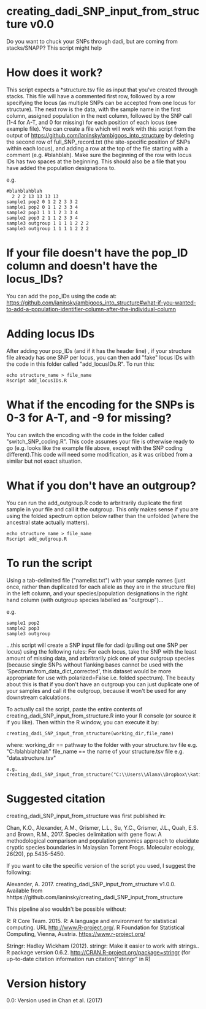 # creating_dadi_SNP_input_from_structure v0.0
Do you want to chuck your SNPs through dadi, but are coming from stacks/SNAPP? This script might help

# How does it work?

This script expects a *structure.tsv file as input that you've created through stacks. This file will have a commented first row, followed by a row specifying the locus (as multiple SNPs can be accepted from one locus for structure). The next row is the data, with the sample name in the first column, assigned population in the next column, followed by the SNP call (1-4 for A-T, and 0 for missing) for each position of each locus (see example file). You can create a file which will work with this script from the output of https://github.com/laninsky/ambigoos_into_structure by deleting the second row of full_SNP_record.txt (the site-specific position of SNPs within each locus), and adding a row at the top of the file starting with a comment (e.g. #blahblah). Make sure the beginning of the row with locus IDs has two spaces at the beginning. This should also be a file that you have added the population designations to.

e.g.
```
#blahblahblah
  2 2 2 13 13 13 13
sample1 pop2 0 1 2 2 3 3 2 
sample1 pop2 0 1 1 2 3 3 4
sample2 pop3 1 1 1 2 3 3 4
sample2 pop3 2 1 1 2 3 3 4
sample3 outgroup 1 1 1 1 2 2 2
sample3 outgroup 1 1 1 1 2 2 2
```
# If your file doesn't have the pop_ID column and doesn't have the locus_IDs? 
You can add the pop_IDs using the code at: https://github.com/laninsky/ambigoos_into_structure#what-if-you-wanted-to-add-a-population-identifier-column-after-the-individual-column

# Adding locus IDs
After adding your pop_IDs (and if it has the header line) , if your structure file already has one SNP per locus, you can then add "fake" locus IDs with the code in this folder called "add_locusIDs.R". To run this:
```
echo structure_name > file_name
Rscript add_locusIDs.R
```

# What if the encoding for the SNPs is 0-3 for A-T, and -9 for missing? 
You can switch the encoding with the code in the folder called "switch_SNP_coding.R". This code assumes your file is otherwise ready to go (e.g. looks like the example file above, except with the SNP coding different).This code will need some modification, as it was cribbed from a similar but not exact situation.

# What if you don't have an outgroup?
You can run the add_outgroup.R code to arbritrarily duplicate the first sample in your file and call it the outgroup. This only makes sense if you are using the folded spectrum option below rather than the unfolded (where the ancestral state actually matters).
```
echo structure_name > file_name
Rscript add_outgroup.R
```

# To run the script
Using a tab-delimited file ("namelist.txt") with your sample names (just once, rather than duplicated for each allele as they are in the structure file) in the left column, and your species/population designations in the right hand column (with outgroup species labelled as "outgroup")...

e.g.
```
sample1 pop2
sample2 pop3
sample3 outgroup
```

...this script will create a SNP input file for dadi (pulling out one SNP per locus) using the following rules: For each locus, take the SNP with the least amount of missing data, and arbritrarily pick one of your outgroup species (because single SNPs without flanking bases cannot be used with the 'Spectrum.from_data_dict_corrected', this dataset would be more appropriate for use with polarized=False i.e. folded spectrum). The beauty about this is that if you don't have an outgroup you can just duplicate one of your samples and call it the outgroup, because it won't be used for any downstream calculations.

To actually call the script, paste the entire contents of creating_dadi_SNP_input_from_structure.R into your R console (or source it if you like). Then within the R window, you can execute it by:
```
creating_dadi_SNP_input_from_structure(working_dir,file_name)
```
where:
working_dir == pathway to the folder with your structure.tsv file e.g. "C:/blahblahblah" 
file_name == the name of your structure.tsv file e.g. "data.structure.tsv"
```
e.g.
creating_dadi_SNP_input_from_structure("C:\\Users\\Alana\\Dropbox\\katie","2_tweaked_input_file_outgroup.txt")
```

# Suggested citation
creating_dadi_SNP_input_from_structure was first published in:

Chan, K.O., Alexander, A.M., Grismer, L.L., Su, Y.C., Grismer, J.L., Quah, E.S. and Brown, R.M., 2017. Species delimitation with gene flow: A methodological comparison and population genomics approach to elucidate cryptic species boundaries in Malaysian Torrent Frogs. Molecular ecology, 26(20), pp.5435-5450.

If you want to cite the specific version of the script you used, I suggest the following:

Alexander, A. 2017. creating_dadi_SNP_input_from_structure v1.0.0. Available from hhttps://github.com/laninsky/creating_dadi_SNP_input_from_structure

This pipeline also wouldn't be possible without:

R: R Core Team. 2015. R: A language and environment for statistical computing. URL http://www.R-project.org/. R Foundation for Statistical Computing, Vienna, Austria. https://www.r-project.org/

Stringr: Hadley Wickham (2012). stringr: Make it easier to work with strings.. R package version 0.6.2. http://CRAN.R-project.org/package=stringr (for up-to-date citation information run citation("stringr" in R)

# Version history
0.0: Version used in Chan et al. (2017)
